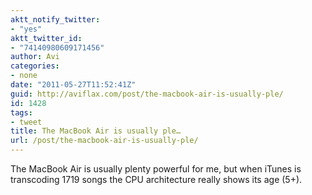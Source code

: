 ```yaml
---
aktt_notify_twitter:
- "yes"
aktt_twitter_id:
- "74140980609171456"
author: Avi
categories:
- none
date: "2011-05-27T11:52:41Z"
guid: http://aviflax.com/post/the-macbook-air-is-usually-ple/
id: 1428
tags:
- tweet
title: The MacBook Air is usually ple…
url: /post/the-macbook-air-is-usually-ple/
---
```

The MacBook Air is usually plenty powerful for me, but when iTunes is transcoding 1719 songs the CPU architecture really shows its age (5+).